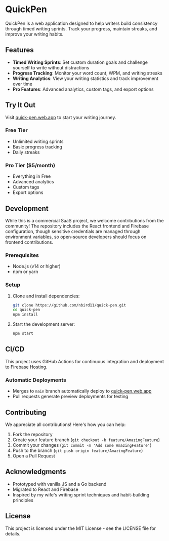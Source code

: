# QuickPen

QuickPen is a web application designed to help writers build consistency through timed writing sprints. Track your progress, maintain streaks, and improve your writing habits.

## Features

- **Timed Writing Sprints**: Set custom duration goals and challenge yourself to write without distractions
- **Progress Tracking**: Monitor your word count, WPM, and writing streaks
- **Writing Analytics**: View your writing statistics and track improvement over time
- **Pro Features**: Advanced analytics, custom tags, and export options

## Try It Out

Visit [quick-pen.web.app](https://quick-pen.web.app) to start your writing journey.

### Free Tier
- Unlimited writing sprints
- Basic progress tracking
- Daily streaks

### Pro Tier ($5/month)
- Everything in Free
- Advanced analytics
- Custom tags
- Export options

## Development

While this is a commercial SaaS project, we welcome contributions from the community! The repository includes the React frontend and Firebase configuration, though sensitive credentials are managed through environment variables, so open-source developers should focus on frontend contributions.

### Prerequisites
- Node.js (v14 or higher)
- npm or yarn

### Setup
1. Clone and install dependencies:
   ```bash
   git clone https://github.com/nbird11/quick-pen.git
   cd quick-pen
   npm install
   ```

2. Start the development server:
   ```bash
   npm start
   ```

## CI/CD

This project uses GitHub Actions for continuous integration and deployment to Firebase Hosting.

### Automatic Deployments
- Merges to `main` branch automatically deploy to [quick-pen.web.app](https://quick-pen.web.app)
- Pull requests generate preview deployments for testing

## Contributing

We appreciate all contributions! Here's how you can help:

1. Fork the repository
2. Create your feature branch (`git checkout -b feature/AmazingFeature`)
3. Commit your changes (`git commit -m 'Add some AmazingFeature'`)
4. Push to the branch (`git push origin feature/AmazingFeature`)
5. Open a Pull Request

## Acknowledgments

- Prototyped with vanilla JS and a Go backend
- Migrated to React and Firebase
- Inspired by my wife's writing sprint techniques and habit-building principles

## License

This project is licensed under the MIT License - see the LICENSE file for details.
